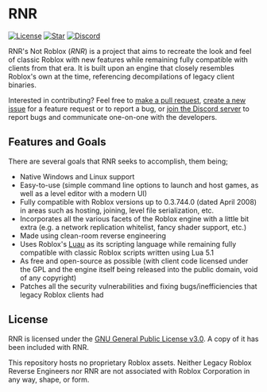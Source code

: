 # RNR

[![License](https://img.shields.io/github/license/lrre-foss/rnr)](https://github.com/lrre-foss/rnr/blob/trunk/LICENSE)
[![Star](https://img.shields.io/github/stars/lrre-foss/rnr?style=social)](https://github.com/lrre-foss/rnr/stargazers)
[![Discord](https://img.shields.io/discord/1130992923329175552?style=social&logo=discord)](https://discord.gg/2tj4TREby3)

RNR's Not Roblox (*RNR*) is a project that aims to recreate the look and feel of classic Roblox with new features while remaining fully compatible with clients from that era. It is built upon an engine that closely resembles Roblox's own at the time, referencing decompilations of legacy client binaries.

Interested in contributing? Feel free to [make a pull request](https://github.com/lrre-foss/RNR/pulls), [create a new issue](https://github.com/lrre-foss/rnr/issues) for a feature request or to report a bug, or [join the Discord server](https://discord.gg/2tj4TREby3) to report bugs and communicate one-on-one with the developers.

## Features and Goals

There are several goals that RNR seeks to accomplish, them being;

- Native Windows and Linux support
- Easy-to-use (simple command line options to launch and host games, as well as a level editor with a modern UI)
- Fully compatible with Roblox versions up to 0.3.744.0 (dated April 2008) in areas such as hosting, joining, level file serialization, etc.
- Incorporates all the various facets of the Roblox engine with a little bit extra (e.g. a network replication whitelist, fancy shader support, etc.)
- Made using clean-room reverse engineering
- Uses Roblox's [Luau](https://luau-lang.org/) as its scripting language while remaining fully compatible with classic Roblox scripts written using Lua 5.1
- As free and open-source as possible (with client code licensed under the GPL and the engine itself being released into the public domain, void of any copyright)
- Patches all the security vulnerabilities and fixing bugs/inefficiencies that legacy Roblox clients had

## License

RNR is licensed under the [GNU General Public License v3.0](https://github.com/lrre-foss/rnr/blob/trunk/LICENSE). A copy of it has been included with RNR.

This repository hosts no proprietary Roblox assets. Neither Legacy Roblox Reverse Engineers nor RNR are not associated with Roblox Corporation in any way, shape, or form.
